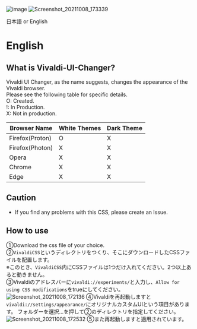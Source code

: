 ![image](https://user-images.githubusercontent.com/65962822/136522381-6302adcd-4db1-4b66-bc89-e0f7c5862bca.png)
![Screenshot_20211008_173339](https://user-images.githubusercontent.com/65962822/136524811-f5e0c13c-caf1-4179-94ec-4e16aa3c93a8.png)

日本語 or English  

# English
## What is Vivaldi-UI-Changer?
Vivaldi UI Changer, as the name suggests, changes the appearance of the Vivaldi browser.  
Please see the following table for specific details.  
O: Created.<br>
!: In Production. <br>
X: Not in production. <br>

|Browser Name|White Themes|Dark Theme|
|-|-|-|
|Firefox(Proton)|O|X|
|Firefox(Photon)|X|X|
|Opera|X|X|
|Chrome|X|X|
|Edge|X|X|

## Caution
- If you find any problems with this CSS, please create an Issue.

## How to use
①Download the css file of your choice.  
②`VivaldiCSS`というディレクトリをつくり、そこにダウンロードしたCSSファイルを配置します。  
※このとき、`VivaldiCSS`内にCSSファイルは1つだけ入れてください。2つ以上あると動きません。  
③Vivaldiのアドレスバーに`vivaldi://experiments/`と入力し、`Allow for using CSS modifications`をtrueにしてください。  
![Screenshot_20211008_172136](https://user-images.githubusercontent.com/65962822/136523065-bd7118f3-0976-449f-8d47-ec529136d871.png)
④Vivaldiを再起動しますと`vivaldi://settings/appearance/`にオリジナルカスタムUIという項目があります。 
フォルダーを選択...を押して②のディレクトリを指定してください。
![Screenshot_20211008_172532](https://user-images.githubusercontent.com/65962822/136523605-4a0c9371-5e61-401b-ad43-c9603ab37c97.png)
⑤また再起動しますと適用されています。
